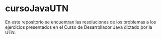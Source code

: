 # cursoJavaUTN

En este repositorio se encuentran las resoluciones de los problemas a los ejercicios presentados en el Curso de Desarrollador Java dictado por la UTN.
